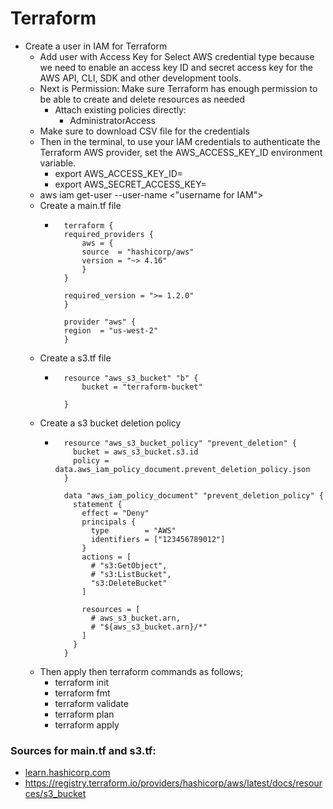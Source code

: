 # Terraform

- Create a user in IAM for Terraform
    - Add user with Access Key for Select AWS credential type because we need to enable an access key ID and secret access key for the AWS API, CLI, SDK and other development tools.
    - Next is Permission: Make sure Terraform has enough permission to be able to create and delete resources as needed
      - Attach existing policies directly:
        - AdministratorAccess
    - Make sure to download CSV file for the credentials
    - Then in the terminal, to use your IAM credentials to authenticate the Terraform AWS provider, set the AWS_ACCESS_KEY_ID environment variable.
      - export AWS_ACCESS_KEY_ID=
      - export AWS_SECRET_ACCESS_KEY=
    - aws iam get-user --user-name <"username for IAM">
  - Create a main.tf file
    - ```
        terraform {
        required_providers {
            aws = {
            source  = "hashicorp/aws"
            version = "~> 4.16"
            }
        }

        required_version = ">= 1.2.0"
        }

        provider "aws" {
        region  = "us-west-2"
        }
        ```
  - Create a s3.tf file
    - ```
        resource "aws_s3_bucket" "b" {
            bucket = "terraform-bucket"

        }
        ```
  - Create a s3 bucket deletion policy
    - ```
        resource "aws_s3_bucket_policy" "prevent_deletion" {
          bucket = aws_s3_bucket.s3.id
          policy = data.aws_iam_policy_document.prevent_deletion_policy.json
        }

        data "aws_iam_policy_document" "prevent_deletion_policy" {
          statement {
            effect = "Deny"
            principals {
              type        = "AWS"
              identifiers = ["123456789012"]
            }
            actions = [
              # "s3:GetObject",
              # "s3:ListBucket",
              "s3:DeleteBucket"
            ]

            resources = [
              # aws_s3_bucket.arn,
              # "${aws_s3_bucket.arn}/*"
            ]
          }
        }
        ```
  - Then apply then terraform commands as follows;
      - terraform init
      - terraform fmt
      - terraform validate
      - terraform plan
      - terraform apply
### Sources for main.tf and s3.tf:
- [learn.hashicorp.com](https://developer.hashicorp.com/terraform/tutorials/aws-get-started/aws-build)
- https://registry.terraform.io/providers/hashicorp/aws/latest/docs/resources/s3_bucket